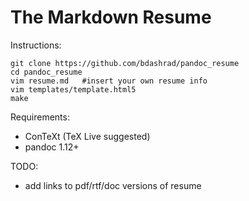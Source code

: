 The Markdown Resume
===================

Instructions:

    git clone https://github.com/bdashrad/pandoc_resume
    cd pandoc_resume
    vim resume.md   #insert your own resume info
    vim templates/template.html5
    make

Requirements:

 * ConTeXt (TeX Live suggested)
 * pandoc 1.12+

TODO:
 * add links to pdf/rtf/doc versions of resume


